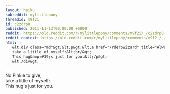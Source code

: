 ```yaml
---
layout: haiku
subreddit: mylittlepony
threadid: m9f2i
id: c2zdrp8
published: 2011-11-13T00:00:00 +0000
reddit: https://old.reddit.com/r/mylittlepony/comments/m9f2i/_/c2zdrp8
reddit_context: https://old.reddit.com/r/mylittlepony/comments/m9f2i/_/c2zdrp8?context=3
html: |
   &lt;div class="md"&gt;&lt;p&gt;&lt;a href="/rderpwizard" title="Always Relevant / Broken Hearts And Broken Bones / Paper Bag Princess"&gt;&lt;/a&gt; No Pinkie to give,&lt;br/&gt;
   take a little of myself:&lt;br/&gt;
   This hug&amp;#39;s just for you.&lt;/p&gt;
   &lt;/div&gt;
---
```


[](/rderpwizard "Always Relevant / Broken Hearts And Broken Bones / Paper Bag Princess") No Pinkie to give,  
take a little of myself:  
This hug's just for you.